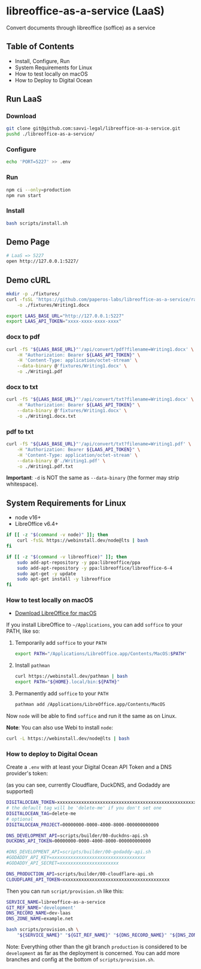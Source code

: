 # libreoffice-as-a-service (LaaS)

Convert documents through libreoffice (soffice) as a service

## Table of Contents

- Install, Configure, Run
- System Requirements for Linux
- How to test locally on macOS
- How to Deploy to Digital Ocean

## Run LaaS

### Download

```bash
git clone git@github.com:savvi-legal/libreoffice-as-a-service.git
pushd ./libreoffice-as-a-service/
```

### Configure

```bash
echo 'PORT=5227' >> .env
```

<!--
```bash
rsync -avHP example.env .env
echo "API_TOKEN=$(openssl rand -hex 8)" >> .env
```
-->

### Run

```bash
npm ci --only=production
npm run start
```

### Install

```bash
bash scripts/install.sh
```

## Demo Page

```bash
# LaaS => 5227
open http://127.0.0.1:5227/
```

## Demo cURL

```sh
mkdir -p ./fixtures/
curl -fsSL 'https://github.com/paperos-labs/libreoffice-as-a-service/raw/refs/heads/main/fixtures/Writing1.docx' \
    -o ./fixtures/Writing1.docx
```

```sh
export LAAS_BASE_URL="http://127.0.0.1:5227"
export LAAS_API_TOKEN="xxxx-xxxx-xxxx-xxxx"
```

### docx to pdf

```sh
curl -fS "${LAAS_BASE_URL}"'/api/convert/pdf?filename=Writing1.docx' \
    -H "Authorization: Bearer ${LAAS_API_TOKEN}" \
    -H 'Content-Type: application/octet-stream' \
    --data-binary @'fixtures/Writing1.docx' \
    -o ./Writing1.pdf
```

### docx to txt

```sh
curl -fS "${LAAS_BASE_URL}"'/api/convert/txt?filename=Writing1.docx' \
    -H "Authorization: Bearer ${LAAS_API_TOKEN}" \
    --data-binary @'fixtures/Writing1.docx' \
    -o ./Writing1.docx.txt
```

### pdf to txt

```sh
curl -fS "${LAAS_BASE_URL}"'/api/convert/txt?filename=Writing1.pdf' \
    -H "Authorization: Bearer ${LAAS_API_TOKEN}" \
    -H 'Content-Type: application/octet-stream' \
    --data-binary @'./Writing1.pdf' \
    -o ./Writing1.pdf.txt
```

**Important**: `-d` is NOT the same as `--data-binary` (the former may strip whitespace).

## System Requirements for Linux

- node v16+
- LibreOffice v6.4+

```bash
if [[ -z "$(command -v node)" ]]; then
    curl -fsSL https://webinstall.dev/node@lts | bash
fi

if [[ -z "$(command -v libreoffice)" ]]; then
    sudo add-apt-repository -y ppa:libreoffice/ppa
    sudo add-apt-repository -y ppa:libreoffice/libreoffice-6-4
    sudo apt-get -y update
    sudo apt-get install -y libreoffice
fi
```

### How to test locally on macOS

- [Download LibreOffice for macOS](https://www.libreoffice.org/download/download/)

If you install LibreOffice to `~/Applications`, you can add `soffice` to your PATH, like so:

1. Temporarily add `soffice` to your `PATH`
   ```bash
   export PATH="/Applications/LibreOffice.app/Contents/MacOS:$PATH"
   ```
2. Install `pathman`
   ```bash
   curl https://webinstall.dev/pathman | bash
   export PATH="${HOME}.local/bin:${PATH}"
   ```
3. Permanently add `soffice` to your `PATH`
   ```bash
   pathman add /Applications/LibreOffice.app/Contents/MacOS
   ```

Now `node` will be able to find `soffice` and run it the same as on Linux.

**Note**: You can also use Webi to install `node`:

```bash
curl -L https://webinstall.dev/node@lts | bash
```

### How to deploy to Digital Ocean

Create a `.env` with at least your Digital Ocean API Token and a DNS provider's token:

(as you can see, currently Cloudflare, DuckDNS, and Godaddy are supported)

```bash
DIGITALOCEAN_TOKEN=xxxxxxxxxxxxxxxxxxxxxxxxxxxxxxxxxxxxxxxxxxxxxxxxxxxxxxxxxxxxxxxx
# the default tag will be 'delete-me' if you don't set one
DIGITALOCEAN_TAG=delete-me
# optional
DIGITALOCEAN_PROJECT=00000000-0000-4000-8000-000000000000

DNS_DEVELOPMENT_API=scripts/builder/00-duckdns-api.sh
DUCKDNS_API_TOKEN=00000000-0000-4000-8000-000000000000

#DNS_DEVELOPMENT_API=scripts/builder/00-godaddy-api.sh
#GODADDY_API_KEY=xxxxxxxxxxxxxxxxxxxxxxxxxxxxxxxxxxx
#GODADDY_API_SECRET=xxxxxxxxxxxxxxxxxxxxxx

DNS_PRODUCTION_API=scripts/builder/00-cloudflare-api.sh
CLOUDFLARE_API_TOKEN=xxxxxxxxxxxxxxxxxxxxxxxxxxxxxxxxxxxxxxxx
```

Then you can run `script/provision.sh` like this:

```bash
SERVICE_NAME=libreoffice-as-a-service
GIT_REF_NAME='development'
DNS_RECORD_NAME=dev-laas
DNS_ZONE_NAME=example.net

bash scripts/provision.sh \
    "${SERVICE_NAME}" "${GIT_REF_NAME}" "${DNS_RECORD_NAME}" "${DNS_ZONE_NAME}"
```

Note: Everything other than the git branch `production` is considered to be `development` as far as
the deployment is concerned. You can add more branches and config at the bottom of
`scripts/provision.sh`.
